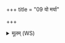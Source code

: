 +++
title = "09 यो मर्या"

+++
<details><summary>मूलम् (WS)</summary>

यो मर्या अभिगच्छात् स्त्रियं कस्तुपस्तोपिनीम् ।  
कस्तुपमस्या आच्छिद्याथैनां चातयातै परमां चित्परावतम् ॥ ९ ॥
</details>